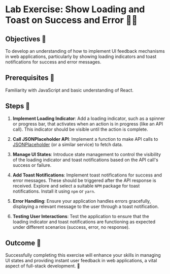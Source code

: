 # Lab Exercise: Show Loading and Toast on Success and Error 🔄🔔

## Objectives 🎯
To develop an understanding of how to implement UI feedback mechanisms in web applications, particularly by showing loading indicators and toast notifications for success and error messages.

## Prerequisites 🧩
Familiarity with JavaScript and basic understanding of React.

## Steps 📝

1. **Implement Loading Indicator**: Add a loading indicator, such as a spinner or progress bar, that activates when an action is in progress (like an API call). This indicator should be visible until the action is complete.

2. **Call JSONPlaceholder API**: Implement a function to make API calls to [JSONPlaceholder](https://jsonplaceholder.typicode.com/posts) (or a similar service) to fetch data. 

3. **Manage UI States**: Introduce state management to control the visibility of the loading indicator and toast notifications based on the API call's success or failure.

4. **Add Toast Notifications**: Implement toast notifications for success and error messages. These should be triggered after the API response is received. Explore and select a suitable `NPM` package for toast notifications. Install it using `npm` or `yarn`.

5. **Error Handling**: Ensure your application handles errors gracefully, displaying a relevant message to the user through a toast notification.

6. **Testing User Interactions**: Test the application to ensure that the loading indicator and toast notifications are functioning as expected under different scenarios (success, error, no response).

## Outcome 🏁
Successfully completing this exercise will enhance your skills in managing UI states and providing instant user feedback in web applications, a vital aspect of full-stack development. 🌟
